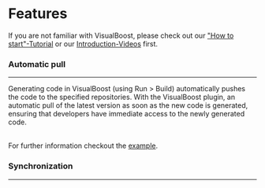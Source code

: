 # Features

If you are not familiar with VisualBoost, please check out our ["How to start"-Tutorial](How%20to%20start.md)
or our [Introduction-Videos](https://www.youtube.com/watch?v=XkCMKl2S3Ao&list=PL_KLQBBjBxQaxzPsSb6UckLbwmTkG27Fm) first.

### Automatic pull

---

Generating code in VisualBoost (using Run > Build) automatically pushes the code to the specified repositories.
With the VisualBoost plugin, an automatic pull of the latest version as soon as the new code is generated,
ensuring that developers have immediate access to the newly generated code.
<br/>
<br/>

For further information checkout the [example](https://plugins.jetbrains.com/plugin/24273-visualboost/example-automatic-build).

### Synchronization

--- 

